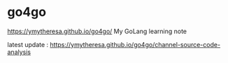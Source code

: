# go4go

https://ymytheresa.github.io/go4go/
My GoLang learning note

latest update : https://ymytheresa.github.io/go4go/channel-source-code-analysis